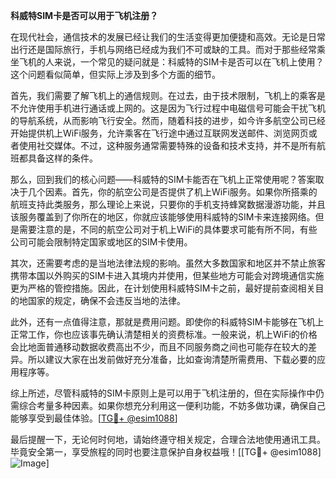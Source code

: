 **科威特SIM卡是否可以用于飞机注册？**

在现代社会，通信技术的发展已经让我们的生活变得更加便捷和高效。无论是日常出行还是国际旅行，手机与网络已经成为我们不可或缺的工具。而对于那些经常乘坐飞机的人来说，一个常见的疑问就是：科威特的SIM卡是否可以在飞机上使用？这个问题看似简单，但实际上涉及到多个方面的细节。

首先，我们需要了解飞机上的通信规则。在过去，由于技术限制，飞机上的乘客是不允许使用手机进行通话或上网的。这是因为飞行过程中电磁信号可能会干扰飞机的导航系统，从而影响飞行安全。然而，随着科技的进步，如今许多航空公司已经开始提供机上WiFi服务，允许乘客在飞行途中通过互联网发送邮件、浏览网页或者使用社交媒体。不过，这种服务通常需要特殊的设备和技术支持，并不是所有航班都具备这样的条件。

那么，回到我们的核心问题——科威特的SIM卡能否在飞机上正常使用呢？答案取决于几个因素。首先，你的航空公司是否提供了机上WiFi服务。如果你所搭乘的航班支持此类服务，那么理论上来说，只要你的手机支持蜂窝数据漫游功能，并且该服务覆盖到了你所在的地区，你就应该能够使用科威特的SIM卡来连接网络。但是需要注意的是，不同的航空公司对于机上WiFi的具体要求可能有所不同，有些公司可能会限制特定国家或地区的SIM卡使用。

其次，还需要考虑的是当地法律法规的影响。虽然大多数国家和地区并不禁止旅客携带本国以外购买的SIM卡进入其境内并使用，但某些地方可能会对跨境通信实施更为严格的管控措施。因此，在计划使用科威特SIM卡之前，最好提前查阅相关目的地国家的规定，确保不会违反当地的法律。

此外，还有一点值得注意，那就是费用问题。即使你的科威特SIM卡能够在飞机上正常工作，你也应该事先确认清楚相关的资费标准。一般来说，机上WiFi的价格会比地面普通移动数据收费高出不少，而且不同服务商之间也可能存在较大的差异。所以建议大家在出发前做好充分准备，比如查询清楚所需费用、下载必要的应用程序等。

综上所述，尽管科威特的SIM卡原则上是可以用于飞机注册的，但在实际操作中仍需综合考量多种因素。如果你想充分利用这一便利功能，不妨多做功课，确保自己能够享受到最佳体验。[[TG💪+ @esim1088](https://t.me/s/esim1088)]

最后提醒一下，无论何时何地，请始终遵守相关规定，合理合法地使用通讯工具。毕竟安全第一，享受旅程的同时也要注意保护自身权益哦！[[TG💪+ @esim1088] ![Image](https://i.postimg.cc/4NQfJmqS/Snipaste-2025-05-13-00-14-12.png)]
